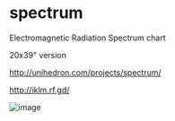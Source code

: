 # spectrum
Electromagnetic Radiation Spectrum chart

20x39" version

http://unihedron.com/projects/spectrum/

http://iklm.rf.gd/

![image](https://github.com/user-attachments/assets/11b5cf9d-2f26-46b7-bb09-08b64d9bc0d5)

